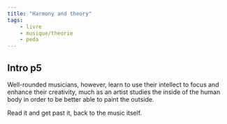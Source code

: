 ```yaml
---
title: "Harmony and theory"
tags:
    - livre
    - musique/theorie
    - peda
---
```


## Intro p5

Well-rounded musicians, however, learn to use their intellect to focus and
enhance their creativity, much as an artist studies the inside of the human
body in order to be better able to paint the outside. 

Read it and get past it, back to the music itself.

